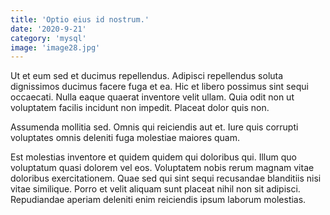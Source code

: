 ```yaml
---
title: 'Optio eius id nostrum.'
date: '2020-9-21'
category: 'mysql'
image: 'image28.jpg'
---
```


Ut et eum sed et ducimus repellendus. Adipisci repellendus soluta dignissimos ducimus facere fuga et ea. Hic et libero possimus sint sequi occaecati. Nulla eaque quaerat inventore velit ullam. Quia odit non ut voluptatem facilis incidunt non impedit. Placeat dolor quis non.
 Assumenda mollitia sed. Omnis qui reiciendis aut et. Iure quis corrupti voluptates omnis deleniti fuga molestiae maiores quam.
 Est molestias inventore et quidem quidem qui doloribus qui. Illum quo voluptatum quasi dolorem vel eos. Voluptatem nobis rerum magnam vitae doloribus exercitationem. Quae sed qui sint sequi recusandae blanditiis nisi vitae similique. Porro et velit aliquam sunt placeat nihil non sit adipisci. Repudiandae aperiam deleniti enim reiciendis ipsum laborum molestias.
